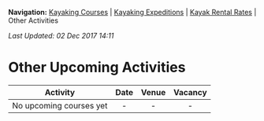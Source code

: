 **Navigation:** [Kayaking Courses](index) &#124; [Kayaking Expeditions](expedition) &#124; [Kayak Rental Rates](rental) &#124; Other Activities

_Last Updated: 02 Dec 2017 14:11_
# Other Upcoming Activities

Activity | Date | Venue | Vacancy
:---:|:---:|:---:|:---:
No upcoming courses yet|-|-|-

